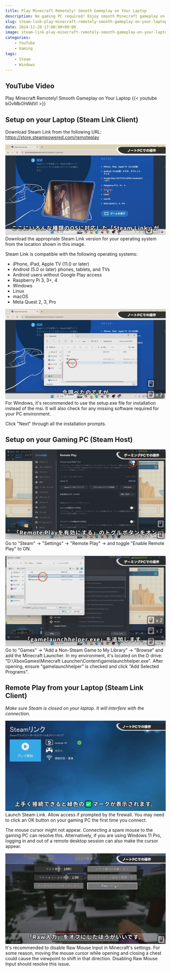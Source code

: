 ```yaml
---
title: Play Minecraft Remotely! Smooth Gameplay on Your Laptop
description: No gaming PC required! Enjoy smooth Minecraft gameplay on your Windows laptop with Steam Link. Relax on your living room sofa and experience lag-free Minecraft! This video provides a clear and easy-to-follow guide on how to set up Steam Link.  Even low-spec PCs can handle it, so give it a try!
slug: steam-link-play-minecraft-remotely-smooth-gameplay-on-your-laptop
date: 2024-11-20 17:00:00+09:00
image: steam-link-play-minecraft-remotely-smooth-gameplay-on-your-laptop.webp
categories:
    - YouTube
    - Gaming
tags:
    - Steam
    - Windows
---
```


## YouTube Video

Play Minecraft Remotely! Smooth Gameplay on Your Laptop
{{< youtube bOvMbOhWdVI >}}

## Setup on your Laptop (Steam Link Client)

Download Steam Link from the following URL:
https://store.steampowered.com/remoteplay

![Steam Link URL Location](vlcsnap-2024-11-20-11h19m59s894.webp)
Download the appropriate Steam Link version for your operating system from the location shown in this image.

Steam Link is compatible with the following operating systems:
- iPhone, iPad, Apple TV (11.0 or later)
- Android (5.0 or later) phones, tablets, and TVs
- Android users without Google Play access
- Raspberry Pi 3, 3+, 4
- Windows
- Linux
- macOS
- Meta Quest 2, 3, Pro

![Steam Link Installation - use setup.exe](vlcsnap-2024-11-20-11h20m21s160.webp)
For Windows, it's recommended to use the setup.exe file for installation instead of the msi.  It will also check for any missing software required for your PC environment.

Click "Next" through all the installation prompts.

## Setup on your Gaming PC (Steam Host)

![Enable Steam Link Remote Play](vlcsnap-2024-11-20-11h21m01s028.webp)
Go to "Steam" -> "Settings" -> "Remote Play" -> and toggle "Enable Remote Play" to ON.

![Add Minecraft as a Non-Steam Game to Your Library](vlcsnap-2024-11-20-11h21m12s511.webp)
Go to "Games" -> "Add a Non-Steam Game to My Library" -> "Browse" and add the Minecraft Launcher.  In my environment, it's located on the D drive: "D:\XboxGames\Minecraft Launcher\Content\gamelaunchhelper.exe".
After opening, ensure "gamelaunchhelper" is checked and click "Add Selected Programs".

## Remote Play from your Laptop (Steam Link Client)

*Make sure Steam is closed on your laptop.  It will interfere with the connection.*

![Launching Steam Link](vlcsnap-2024-11-20-11h21m32s090.webp)
Launch Steam Link.
Allow access if prompted by the firewall.
You may need to click an OK button on your gaming PC the first time you connect.

The mouse cursor might not appear.  Connecting a spare mouse to the gaming PC can resolve this. Alternatively, if you are using Windows 11 Pro, logging in and out of a remote desktop session can also make the cursor appear.

![Disable Raw Mouse Input in Minecraft](vlcsnap-2024-11-20-12h03m53s138.webp)
It's recommended to disable Raw Mouse Input in Minecraft's settings. For some reason, moving the mouse cursor while opening and closing a chest could cause the viewpoint to shift in that direction. Disabling Raw Mouse Input should resolve this issue.
